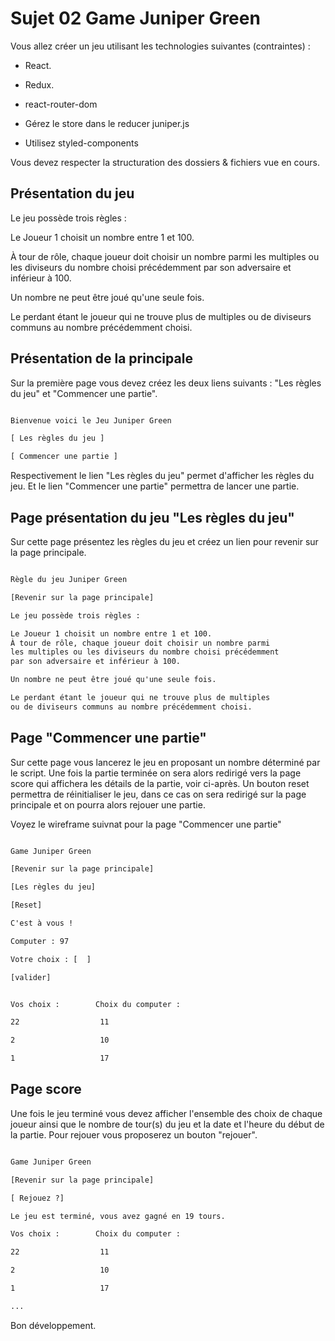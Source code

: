 # Sujet 02 Game Juniper Green

Vous allez créer un jeu utilisant les technologies suivantes (contraintes) :

- React.

- Redux.

- react-router-dom

- Gérez le store dans le reducer juniper.js

- Utilisez styled-components

Vous devez respecter la structuration des dossiers & fichiers vue en cours.

## Présentation du jeu

Le jeu possède trois règles :

Le Joueur 1 choisit un nombre entre 1 et 100.

À tour de rôle, chaque joueur doit choisir un nombre parmi les multiples ou les diviseurs du nombre choisi précédemment par son adversaire et inférieur à 100.

Un nombre ne peut être joué qu'une seule fois.

Le perdant étant le joueur qui ne trouve plus de multiples ou de diviseurs communs au nombre précédemment choisi.

## Présentation de la principale

Sur la première page vous devez créez les deux liens suivants : "Les règles du jeu" et "Commencer une partie".

```txt

Bienvenue voici le Jeu Juniper Green

[ Les règles du jeu ]

[ Commencer une partie ]

```

Respectivement le lien "Les règles du jeu" permet d'afficher les règles du jeu. Et le lien "Commencer une partie" permettra de lancer une partie.

## Page présentation du jeu "Les règles du jeu"

Sur cette page présentez les règles du jeu et créez un lien pour revenir sur la page principale.

```txt

Règle du jeu Juniper Green

[Revenir sur la page principale]

Le jeu possède trois règles :

Le Joueur 1 choisit un nombre entre 1 et 100.
À tour de rôle, chaque joueur doit choisir un nombre parmi 
les multiples ou les diviseurs du nombre choisi précédemment 
par son adversaire et inférieur à 100.

Un nombre ne peut être joué qu'une seule fois.

Le perdant étant le joueur qui ne trouve plus de multiples 
ou de diviseurs communs au nombre précédemment choisi.

```

## Page "Commencer une partie"

Sur cette page vous lancerez le jeu en proposant un nombre déterminé par le script. Une fois la partie terminée on sera alors redirigé vers la page score qui affichera les détails de la partie, voir ci-après. Un bouton reset permettra de réinitialiser le jeu, dans ce cas on sera redirigé sur la page principale et on pourra alors rejouer une partie.

Voyez le wireframe suivnat pour la page "Commencer une partie"

```txt

Game Juniper Green

[Revenir sur la page principale]

[Les règles du jeu]

[Reset]

C'est à vous !

Computer : 97

Votre choix : [  ]

[valider]


Vos choix :        Choix du computer :

22                  11

2                   10

1                   17

```

## Page score

Une fois le jeu terminé vous devez afficher l'ensemble des choix de chaque joueur ainsi que le nombre de tour(s) du jeu et la date et l'heure du début de la partie. Pour rejouer vous proposerez un bouton "rejouer".

```txt

Game Juniper Green

[Revenir sur la page principale]

[ Rejouez ?]

Le jeu est terminé, vous avez gagné en 19 tours.

Vos choix :        Choix du computer :

22                  11

2                   10

1                   17

...
```

Bon développement.